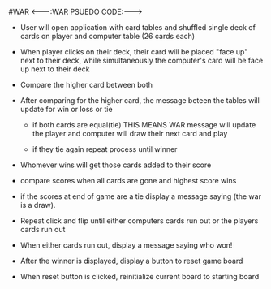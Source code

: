 #WAR
<---:WAR PSUEDO CODE:--->

- User will open application with card tables and shuffled single deck of cards on player and computer table (26 cards each)

- When player clicks on their deck, their card will be placed "face up" next to their deck, while simultaneously the computer's card will be face up next to their deck

- Compare the higher card between both

- After comparing for the higher card, the message beteen the tables will update for win or loss or tie

    - if both cards are equal(tie) THIS MEANS WAR message will update the player and computer will draw their next card and play

    - if they tie again repeat process until winner

- Whomever wins will get those cards added to their score

- compare scores when all cards are gone and highest score wins

- if the scores at end of game are a tie display a message saying (the war is a draw).

- Repeat click and flip until either computers cards run out or the players cards run out

- When either cards run out, display a message saying who won!

- After the winner is displayed, display a button to reset game board

- When reset button is clicked, reinitialize current board to starting board 